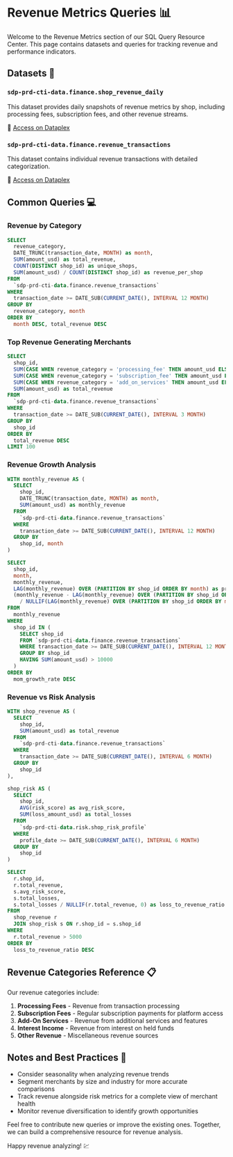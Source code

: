# Revenue Metrics Queries 📊

Welcome to the Revenue Metrics section of our SQL Query Resource Center. This page contains datasets and queries for tracking revenue and performance indicators.

## Datasets 📁

### `sdp-prd-cti-data.finance.shop_revenue_daily`

This dataset provides daily snapshots of revenue metrics by shop, including processing fees, subscription fees, and other revenue streams.

🔗 [Access on Dataplex](https://console.cloud.google.com/dataplex/projects/sdp-prd-cti-data/locations/us/entryGroups/@bigquery/entries/path_to_dataset)

### `sdp-prd-cti-data.finance.revenue_transactions`

This dataset contains individual revenue transactions with detailed categorization.

🔗 [Access on Dataplex](https://console.cloud.google.com/dataplex/projects/sdp-prd-cti-data/locations/us/entryGroups/@bigquery/entries/path_to_dataset)

## Common Queries 💻

### Revenue by Category

```sql
SELECT
  revenue_category,
  DATE_TRUNC(transaction_date, MONTH) as month,
  SUM(amount_usd) as total_revenue,
  COUNT(DISTINCT shop_id) as unique_shops,
  SUM(amount_usd) / COUNT(DISTINCT shop_id) as revenue_per_shop
FROM
  `sdp-prd-cti-data.finance.revenue_transactions`
WHERE
  transaction_date >= DATE_SUB(CURRENT_DATE(), INTERVAL 12 MONTH)
GROUP BY
  revenue_category, month
ORDER BY
  month DESC, total_revenue DESC
```

### Top Revenue Generating Merchants

```sql
SELECT
  shop_id,
  SUM(CASE WHEN revenue_category = 'processing_fee' THEN amount_usd ELSE 0 END) as processing_fee_revenue,
  SUM(CASE WHEN revenue_category = 'subscription_fee' THEN amount_usd ELSE 0 END) as subscription_fee_revenue,
  SUM(CASE WHEN revenue_category = 'add_on_services' THEN amount_usd ELSE 0 END) as add_on_services_revenue,
  SUM(amount_usd) as total_revenue
FROM
  `sdp-prd-cti-data.finance.revenue_transactions`
WHERE
  transaction_date >= DATE_SUB(CURRENT_DATE(), INTERVAL 3 MONTH)
GROUP BY
  shop_id
ORDER BY
  total_revenue DESC
LIMIT 100
```

### Revenue Growth Analysis

```sql
WITH monthly_revenue AS (
  SELECT
    shop_id,
    DATE_TRUNC(transaction_date, MONTH) as month,
    SUM(amount_usd) as monthly_revenue
  FROM
    `sdp-prd-cti-data.finance.revenue_transactions`
  WHERE
    transaction_date >= DATE_SUB(CURRENT_DATE(), INTERVAL 12 MONTH)
  GROUP BY
    shop_id, month
)

SELECT
  shop_id,
  month,
  monthly_revenue,
  LAG(monthly_revenue) OVER (PARTITION BY shop_id ORDER BY month) as prev_month_revenue,
  (monthly_revenue - LAG(monthly_revenue) OVER (PARTITION BY shop_id ORDER BY month)) 
    / NULLIF(LAG(monthly_revenue) OVER (PARTITION BY shop_id ORDER BY month), 0) as mom_growth_rate
FROM
  monthly_revenue
WHERE
  shop_id IN (
    SELECT shop_id
    FROM `sdp-prd-cti-data.finance.revenue_transactions`
    WHERE transaction_date >= DATE_SUB(CURRENT_DATE(), INTERVAL 12 MONTH)
    GROUP BY shop_id
    HAVING SUM(amount_usd) > 10000
  )
ORDER BY
  mom_growth_rate DESC
```

### Revenue vs Risk Analysis

```sql
WITH shop_revenue AS (
  SELECT
    shop_id,
    SUM(amount_usd) as total_revenue
  FROM
    `sdp-prd-cti-data.finance.revenue_transactions`
  WHERE
    transaction_date >= DATE_SUB(CURRENT_DATE(), INTERVAL 6 MONTH)
  GROUP BY
    shop_id
),

shop_risk AS (
  SELECT
    shop_id,
    AVG(risk_score) as avg_risk_score,
    SUM(loss_amount_usd) as total_losses
  FROM
    `sdp-prd-cti-data.risk.shop_risk_profile`
  WHERE
    profile_date >= DATE_SUB(CURRENT_DATE(), INTERVAL 6 MONTH)
  GROUP BY
    shop_id
)

SELECT
  r.shop_id,
  r.total_revenue,
  s.avg_risk_score,
  s.total_losses,
  s.total_losses / NULLIF(r.total_revenue, 0) as loss_to_revenue_ratio
FROM
  shop_revenue r
  JOIN shop_risk s ON r.shop_id = s.shop_id
WHERE
  r.total_revenue > 5000
ORDER BY
  loss_to_revenue_ratio DESC
```

## Revenue Categories Reference 📋

Our revenue categories include:

1. **Processing Fees** - Revenue from transaction processing
2. **Subscription Fees** - Regular subscription payments for platform access
3. **Add-On Services** - Revenue from additional services and features
4. **Interest Income** - Revenue from interest on held funds
5. **Other Revenue** - Miscellaneous revenue sources

## Notes and Best Practices 📝

- Consider seasonality when analyzing revenue trends
- Segment merchants by size and industry for more accurate comparisons
- Track revenue alongside risk metrics for a complete view of merchant health
- Monitor revenue diversification to identify growth opportunities

Feel free to contribute new queries or improve the existing ones. Together, we can build a comprehensive resource for revenue analysis.

Happy revenue analyzing! 💹 